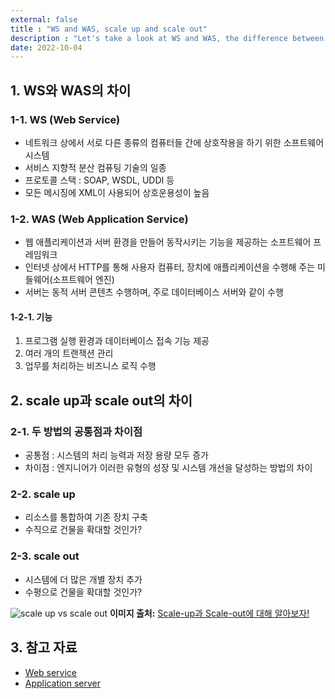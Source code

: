 ```yaml
---
external: false
title : "WS and WAS, scale up and scale out"
description : "Let's take a look at WS and WAS, the difference between scale up and scale out"
date: 2022-10-04
---
```


## 1. WS와 WAS의 차이

### 1-1. WS (Web Service)

- 네트워크 상에서 서로 다른 종류의 컴퓨터들 간에 상호작용을 하기 위한 소프트웨어 시스템
- 서비스 지향적 분산 컴퓨팅 기술의 일종
- 프로토콜 스택 : SOAP, WSDL, UDDI 등
- 모든 메시징에 XML이 사용되어 상호운용성이 높음

### 1-2. WAS (Web Application Service)

- 웹 애플리케이션과 서버 환경을 만들어 동작시키는 기능을 제공하는 소프트웨어 프레임워크
- 인터넷 상에서 HTTP를 통해 사용자 컴퓨터, 장치에 애플리케이션을 수행해 주는 미들웨어(소프트웨어 엔진)
- 서버는 동적 서버 콘텐츠 수행하며, 주로 데이터베이스 서버와 같이 수행

#### 1-2-1. 기능

1. 프로그램 실행 환경과 데이터베이스 접속 기능 제공
2. 여러 개의 트랜잭션 관리
3. 업무를 처리하는 비즈니스 로직 수행

## 2. scale up과 scale out의 차이

### 2-1. 두 방법의 공통점과 차이점

- 공통점 : 시스템의 처리 능력과 저장 용량 모두 증가
- 차이점 : 엔지니어가 이러한 유형의 성장 및 시스템 개선을 달성하는 방법의 차이

### 2-2. scale up

- 리소스를 통합하여 기존 장치 구축
- 수직으로 건물을 확대할 것인가?

### 2-3. scale out

- 시스템에 더 많은 개별 장치 추가
- 수평으로 건물을 확대할 것인가?

![scale up vs scale out](/images/scale_up_out.png)
**이미지 출처:** [Scale-up과 Scale-out에 대해 알아보자!](https://tecoble.techcourse.co.kr/post/2021-10-12-scale-up-scale-out)

## 3. 참고 자료

- [Web service](https://en.wikipedia.org/wiki/Web_service)
- [Application server](https://en.wikipedia.org/wiki/Application_server)
